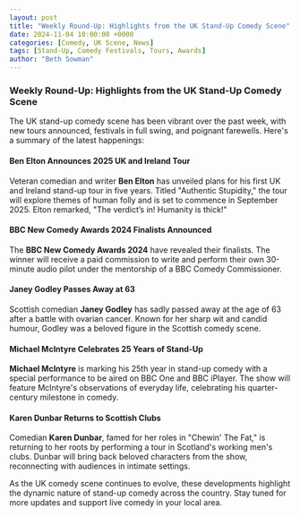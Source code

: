 ```yaml
---
layout: post
title: "Weekly Round-Up: Highlights from the UK Stand-Up Comedy Scene"
date: 2024-11-04 10:00:00 +0000
categories: [Comedy, UK Scene, News]
tags: [Stand-Up, Comedy Festivals, Tours, Awards]
author: "Beth Sowman"
---
```


### **Weekly Round-Up: Highlights from the UK Stand-Up Comedy Scene**

The UK stand-up comedy scene has been vibrant over the past week, with new
tours announced, festivals in full swing, and poignant farewells. Here's a
summary of the latest happenings:

#### **Ben Elton Announces 2025 UK and Ireland Tour**

Veteran comedian and writer **Ben Elton** has unveiled plans for his first
UK and Ireland stand-up tour in five years. Titled "Authentic Stupidity,"
the tour will explore themes of human folly and is set to commence in
September 2025. Elton remarked, "The verdict’s in! Humanity is thick!"

#### **BBC New Comedy Awards 2024 Finalists Announced**

The **BBC New Comedy Awards 2024** have revealed their finalists. The
winner will receive a paid commission to write and perform their own
30-minute audio pilot under the mentorship of a BBC Comedy Commissioner.

#### **Janey Godley Passes Away at 63**

Scottish comedian **Janey Godley** has sadly passed away at the age of 63
after a battle with ovarian cancer. Known for her sharp wit and candid
humour, Godley was a beloved figure in the Scottish comedy scene.

#### **Michael McIntyre Celebrates 25 Years of Stand-Up**

**Michael McIntyre** is marking his 25th year in stand-up comedy with a
special performance to be aired on BBC One and BBC iPlayer. The show will
feature McIntyre's observations of everyday life, celebrating his
quarter-century milestone in comedy.

#### **Karen Dunbar Returns to Scottish Clubs**

Comedian **Karen Dunbar**, famed for her roles in "Chewin' The Fat," is
returning to her roots by performing a tour in Scotland's working men's
clubs. Dunbar will bring back beloved characters from the show, reconnecting
with audiences in intimate settings.

As the UK comedy scene continues to evolve, these developments highlight the
dynamic nature of stand-up comedy across the country. Stay tuned for more
updates and support live comedy in your local area.

